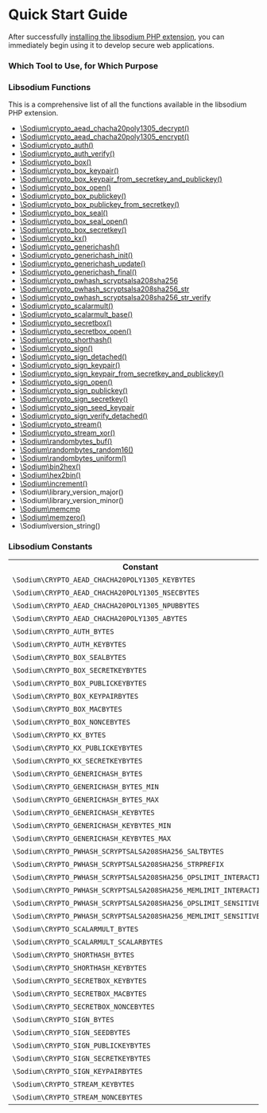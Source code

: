 # Quick Start Guide

After successfully [installing the libsodium PHP extension](00-intro.md#installing-libsodium),
you can immediately begin using it to develop secure web applications.

<h3 id="which-tool">Which Tool to Use, for Which Purpose</h3>



<h3 id="function-index">Libsodium Functions</h3>

This is a comprehensive list of all the functions available in the libsodium PHP
extension.

* [\Sodium\crypto_aead_chacha20poly1305_decrypt()](08-advanced.md#crypto-aead-chacha20poly1305)
* [\Sodium\crypto_aead_chacha20poly1305_encrypt()](08-advanced.md#crypto-aead-chacha20poly1305)
* [\Sodium\crypto_auth()](04-secretkey-crypto.md#crypto-auth)
* [\Sodium\crypto_auth_verify()](04-secretkey-crypto.md#crypto-auth)
* [\Sodium\crypto_box()](05-publickey-crypto.md#crypto-box)
* [\Sodium\crypto_box_keypair()](05-publickey-crypto.md)
* [\Sodium\crypto_box_keypair_from_secretkey_and_publickey()](05-publickey-crypto.md)
* [\Sodium\crypto_box_open()](05-publickey-crypto.md#crypto-box)
* [\Sodium\crypto_box_publickey()](05-publickey-crypto.md)
* [\Sodium\crypto_box_publickey_from_secretkey()](08-advanced.md#public-key-from-secret-key)
* [\Sodium\crypto_box_seal()](08-advanced.md#crypto-box-seal)
* [\Sodium\crypto_box_seal_open()](08-advanced.md#crypto-box-seal)
* [\Sodium\crypto_box_secretkey()](05-publickey-crypto.md)
* [\Sodium\crypto_kx()](08-advanced.md#crypto-kx)
* [\Sodium\crypto_generichash()](06-hashing.md#crypto-generichash)
* [\Sodium\crypto_generichash_init()](06-hashing.md#crypto-generichash)
* [\Sodium\crypto_generichash_update()](06-hashing.md#crypto-generichash)
* [\Sodium\crypto_generichash_final()](06-hashing.md#crypto-generichash)
* [\Sodium\crypto_pwhash_scryptsalsa208sha256](07-password-hashing.md#crypto-pwhash-scryptsalsa208sha256)
* [\Sodium\crypto_pwhash_scryptsalsa208sha256_str](07-password-hashing.md#crypto-pwhash-scryptsalsa208sha256-str)
* [\Sodium\crypto_pwhash_scryptsalsa208sha256_str_verify](07-password-hashing.md#crypto-pwhash-scryptsalsa208sha256-str)
* [\Sodium\crypto_scalarmult()](08-advanced.md#crypto-scalarmult)
* [\Sodium\crypto_scalarmult_base()](08-advanced.md#public-key-from-secret-key)
* [\Sodium\crypto_secretbox()](04-secretkey-crypto.md#crypto-secretbox)
* [\Sodium\crypto_secretbox_open()](04-secretkey-crypto.md#crypto-secretbox-open)
* [\Sodium\crypto_shorthash()](06-hashing.md#crypto-shorthash)
* [\Sodium\crypto_sign()](05-publickey-crypto.md#crypto-sign)
* [\Sodium\crypto_sign_detached()](05-publickey-crypto.md#crypto-sign-detached)
* [\Sodium\crypto_sign_keypair()](05-publickey-crypto.md)
* [\Sodium\crypto_sign_keypair_from_secretkey_and_publickey()](05-publickey-crypto.md)
* [\Sodium\crypto_sign_open()](05-publickey-crypto.md#crypto-sign-open)
* [\Sodium\crypto_sign_publickey()](05-publickey-crypto.md)
* [\Sodium\crypto_sign_secretkey()](05-publickey-crypto.md)
* [\Sodium\crypto_sign_seed_keypair](05-publickey-crypto.md#crypto-sign-seed-keypair)
* [\Sodium\crypto_sign_verify_detached()](05-publickey-crypto.md#crypto-sign-verify-detached)
* [\Sodium\crypto_stream()](08-advanced.md#crypto-stream)
* [\Sodium\crypto_stream_xor()](08-advanced.md#crypto-stream)
* [\Sodium\randombytes_buf()](02-random-data.md#randombytes-buf)
* [\Sodium\randombytes_random16()](02-random-data.md#randombytes-random16)
* [\Sodium\randombytes_uniform()](02-random-data.md#randombytes-uniform)
* [\Sodium\bin2hex()](03-utilities-helpers.md#bin2hex)
* [\Sodium\hex2bin()](03-utilities-helpers.md#hex2bin)
* [\Sodium\increment()](03-utilities-helpers.md#increment)
* \Sodium\library_version_major()
* \Sodium\library_version_minor()
* [\Sodium\memcmp](03-utilities-helpers.md#memcmp)
* [\Sodium\memzero()](03-utilities-helpers.md#memzero)
* \Sodium\version_string()

<h3 id="constant-index">Libsodium Constants</h3>

<table class="responsive">
    <tr>
        <th>Constant</th>
        <th>Value</th>
    </tr>
    <tr>
        <td>
            <code class="php">\Sodium\CRYPTO_AEAD_CHACHA20POLY1305_KEYBYTES</code>
        </td>
        <td>
            32
        </td>
    </tr>
    <tr>
        <td>
            <code class="php">\Sodium\CRYPTO_AEAD_CHACHA20POLY1305_NSECBYTES</code>
        </td>
        <td>
            0
        </td>
    </tr>
    <tr>
        <td>
            <code class="php">\Sodium\CRYPTO_AEAD_CHACHA20POLY1305_NPUBBYTES</code>
        </td>
        <td>
            8
        </td>
    </tr>
    <tr>
        <td>
            <code class="php">\Sodium\CRYPTO_AEAD_CHACHA20POLY1305_ABYTES</code>
        </td>
        <td>
            16
        </td>
    </tr>
    <tr>
        <td>
            <code class="php">\Sodium\CRYPTO_AUTH_BYTES</code>
        </td>
        <td>
            32
        </td>
    </tr>
    <tr>
        <td>
            <code class="php">\Sodium\CRYPTO_AUTH_KEYBYTES</code>
        </td>
        <td>
            32
        </td>
    </tr>
    <tr>
        <td>
            <code class="php">\Sodium\CRYPTO_BOX_SEALBYTES</code>
        </td>
        <td>
            16
        </td>
    </tr>
    <tr>
        <td>
            <code class="php">\Sodium\CRYPTO_BOX_SECRETKEYBYTES</code>
        </td>
        <td>
            32
        </td>
    </tr>
    <tr>
        <td>
            <code class="php">\Sodium\CRYPTO_BOX_PUBLICKEYBYTES</code>
        </td>
        <td>
            32
        </td>
    </tr>
    <tr>
        <td>
            <code class="php">\Sodium\CRYPTO_BOX_KEYPAIRBYTES</code>
        </td>
        <td>
            64
        </td>
    </tr>
    <tr>
        <td>
            <code class="php">\Sodium\CRYPTO_BOX_MACBYTES</code>
        </td>
        <td>
            16
        </td>
    </tr>
    <tr>
        <td>
            <code class="php">\Sodium\CRYPTO_BOX_NONCEBYTES</code>
        </td>
        <td>
            24
        </td>
    </tr>
    <tr>
        <td>
            <code class="php">\Sodium\CRYPTO_KX_BYTES</code>
        </td>
        <td>
            32
        </td>
    </tr>
    <tr>
        <td>
            <code class="php">\Sodium\CRYPTO_KX_PUBLICKEYBYTES</code>
        </td>
        <td>
            32
        </td>
    </tr>
    <tr>
        <td>
            <code class="php">\Sodium\CRYPTO_KX_SECRETKEYBYTES</code>
        </td>
        <td>
            32
        </td>
    </tr>
    <tr>
        <td>
            <code class="php">\Sodium\CRYPTO_GENERICHASH_BYTES</code>
        </td>
        <td>
            32
        </td>
    </tr>
    <tr>
        <td>
            <code class="php">\Sodium\CRYPTO_GENERICHASH_BYTES_MIN</code>
        </td>
        <td>
            16
        </td>
    </tr>
    <tr>
        <td>
            <code class="php">\Sodium\CRYPTO_GENERICHASH_BYTES_MAX</code>
        </td>
        <td>
            64
        </td>
    </tr>
    <tr>
        <td>
            <code class="php">\Sodium\CRYPTO_GENERICHASH_KEYBYTES</code>
        </td>
        <td>
            32
        </td>
    </tr>
    <tr>
        <td>
            <code class="php">\Sodium\CRYPTO_GENERICHASH_KEYBYTES_MIN</code>
        </td>
        <td>
            16
        </td>
    </tr>
    <tr>
        <td>
            <code class="php">\Sodium\CRYPTO_GENERICHASH_KEYBYTES_MAX</code>
        </td>
        <td>
            64
        </td>
    </tr>
    <tr>
        <td>
            <code class="php">\Sodium\CRYPTO_PWHASH_SCRYPTSALSA208SHA256_SALTBYTES</code>
        </td>
        <td>
            32
        </td>
    </tr>
    <tr>
        <td>
            <code class="php">\Sodium\CRYPTO_PWHASH_SCRYPTSALSA208SHA256_STRPREFIX</code>
        </td>
        <td>
            $7$
        </td>
    </tr>
    <tr>
        <td>
            <code class="php">\Sodium\CRYPTO_PWHASH_SCRYPTSALSA208SHA256_OPSLIMIT_INTERACTIVE</code>
        </td>
        <td>
            534288
        </td>
    </tr>
    <tr>
        <td>
            <code class="php">\Sodium\CRYPTO_PWHASH_SCRYPTSALSA208SHA256_MEMLIMIT_INTERACTIVE</code>
        </td>
        <td>
            16777216
        </td>
    </tr>
    <tr>
        <td>
            <code class="php">\Sodium\CRYPTO_PWHASH_SCRYPTSALSA208SHA256_OPSLIMIT_SENSITIVE</code>
        </td>
        <td>
            16777216
        </td>
    </tr>
    <tr>
        <td>
            <code class="php">\Sodium\CRYPTO_PWHASH_SCRYPTSALSA208SHA256_MEMLIMIT_SENSITIVE</code>
        </td>
        <td>
            16777216
        </td>
    </tr>
    <tr>
        <td>
            <code class="php">\Sodium\CRYPTO_SCALARMULT_BYTES</code>
        </td>
        <td>
            32
        </td>
    </tr>
    <tr>
        <td>
            <code class="php">\Sodium\CRYPTO_SCALARMULT_SCALARBYTES</code>
        </td>
        <td>
            32
        </td>
    </tr>
    <tr>
        <td>
            <code class="php">\Sodium\CRYPTO_SHORTHASH_BYTES</code>
        </td>
        <td>
            8
        </td>
    </tr>
    <tr>
        <td>
            <code class="php">\Sodium\CRYPTO_SHORTHASH_KEYBYTES</code>
        </td>
        <td>
            16
        </td>
    </tr>
    <tr>
        <td>
            <code class="php">\Sodium\CRYPTO_SECRETBOX_KEYBYTES</code>
        </td>
        <td>
            32
        </td>
    </tr>
    <tr>
        <td>
            <code class="php">\Sodium\CRYPTO_SECRETBOX_MACBYTES</code>
        </td>
        <td>
            16
        </td>
    </tr>
    <tr>
        <td>
            <code class="php">\Sodium\CRYPTO_SECRETBOX_NONCEBYTES</code>
        </td>
        <td>
            24
        </td>
    </tr>
    <tr>
        <td>
            <code class="php">\Sodium\CRYPTO_SIGN_BYTES</code>
        </td>
        <td>
            64
        </td>
    </tr>
    <tr>
        <td>
            <code class="php">\Sodium\CRYPTO_SIGN_SEEDBYTES</code>
        </td>
        <td>
            32
        </td>
    </tr>
    <tr>
        <td>
            <code class="php">\Sodium\CRYPTO_SIGN_PUBLICKEYBYTES</code>
        </td>
        <td>
            32
        </td>
    </tr>
    <tr>
        <td>
            <code class="php">\Sodium\CRYPTO_SIGN_SECRETKEYBYTES</code>
        </td>
        <td>
            64
        </td>
    </tr>
    <tr>
        <td>
            <code class="php">\Sodium\CRYPTO_SIGN_KEYPAIRBYTES</code>
        </td>
        <td>
            96
        </td>
    </tr>
    <tr>
        <td>
            <code class="php">\Sodium\CRYPTO_STREAM_KEYBYTES</code>
        </td>
        <td>
            32
        </td>
    </tr>
    <tr>
        <td>
            <code class="php">\Sodium\CRYPTO_STREAM_NONCEBYTES</code>
        </td>
        <td>
            24
        </td>
    </tr>
</table>
